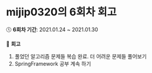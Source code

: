 # mijip0320의 6회차 회고

:clock5: **6회차 기간**: 2021.01.24 ~ 2021.01.30

:pencil: **회고**

1. 풀었던 알고리즘 문제들 복습 완료. 더 어려운 문제들 풀어보기
2. SpringFramework 공부 계속 하기

